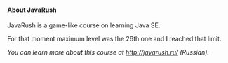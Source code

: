 <h4>About JavaRush</h4>

<h7>JavaRush is a game-like course on learning Java SE.</h7>

<h7>For that moment maximum level was the 26th one and I reached that limit.</h7>

<h10>*You can learn more about this course at http://javarush.ru/ (Russian).*</h10>


